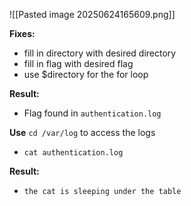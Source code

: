 
![[Pasted image 20250624165609.png]]

**Fixes:**
- fill in directory with desired directory
- fill in flag with desired flag
- use $directory for the for loop

**Result:**
- Flag found in `authentication.log`

**Use** `cd /var/log` to access the logs
- `cat authentication.log`

**Result:**
- `the cat is sleeping under the table`


